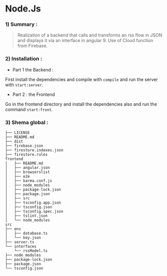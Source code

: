 # Node.Js

### 1) Summary :

  > Realization of a backend that calls and transforms an rss flow in JSON and displays it via an interface in angular 9. Use of Cloud function from Firebase.

### 2) Installation :

   -  Part 1  the Backend :
   
   First install the dependencies and compile with `compile` and run the server with `start:server`.
   

   - Part 2 : the Frontend
   
   Go in the frontend directory and install the dependencies also and run the command `start:front`.


### 3) Shema global :


```
├── LICENSE
├── README.md
├── dist
├── firebase.json
├── firestore.indexes.json
├── firestore.rules
frontend
│   ├── README.md
│   ├── angular.json
│   ├── browserslist
│   ├── e2e
│   ├── karma.conf.js
│   ├── node_modules
│   ├── package-lock.json
│   ├── package.json
│   ├── src
│   ├── tsconfig.app.json
│   ├── tsconfig.json
│   ├── tsconfig.spec.json
│   ├── tslint.json
│   └── node_modules
src
├── env
│   ├── database.ts
│   └── key.json
├── server.ts
└── interfaces
    └── rssModel.ts
├── node_modules
├── package-lock.json
├── package.json
└── tsconfig.json
```
